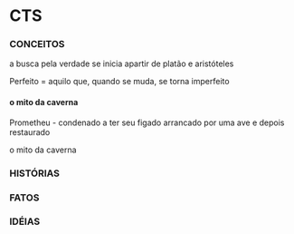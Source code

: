 # CTS

### CONCEITOS 
a busca pela verdade se inicia apartir de platão e aristóteles

Perfeito = aquilo que, quando se muda, se torna imperfeito




#### o mito da caverna
Prometheu - condenado a ter seu figado arrancado por uma ave e depois restaurado

o mito da caverna 



### HISTÓRIAS

### FATOS 

### IDÉIAS 
